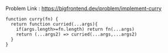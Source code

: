 Problem Link : https://bigfrontend.dev/problem/implement-curry

```
function curry(fn) {
  return function curried(...args){
    if(args.length>=fn.length) return fn(...args)
    return (...args2) => curried(...args,...args2)
  }
}
```
